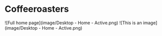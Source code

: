 # Coffeeroasters
![Full home page](image/Desktop - Home - Active.png)
![This is an image](image/Desktop - Home - Active.png)
